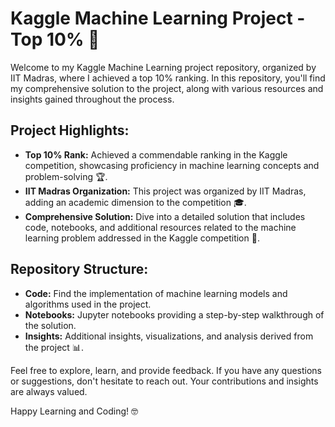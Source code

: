 # Kaggle Machine Learning Project - Top 10% 🤖

Welcome to my Kaggle Machine Learning project repository, organized by IIT Madras, where I achieved a top 10% ranking. In this repository, you'll find my comprehensive solution to the project, along with various resources and insights gained throughout the process.

## Project Highlights:

- **Top 10% Rank:** Achieved a commendable ranking in the Kaggle competition, showcasing proficiency in machine learning concepts and problem-solving 🏆.
- **IIT Madras Organization:** This project was organized by IIT Madras, adding an academic dimension to the competition 🎓.
- **Comprehensive Solution:** Dive into a detailed solution that includes code, notebooks, and additional resources related to the machine learning problem addressed in the Kaggle competition 🚀.

## Repository Structure:

- **Code:** Find the implementation of machine learning models and algorithms used in the project.
- **Notebooks:** Jupyter notebooks providing a step-by-step walkthrough of the solution.
- **Insights:** Additional insights, visualizations, and analysis derived from the project 📊.

Feel free to explore, learn, and provide feedback. If you have any questions or suggestions, don't hesitate to reach out. Your contributions and insights are always valued.

Happy Learning and Coding! 🤓
